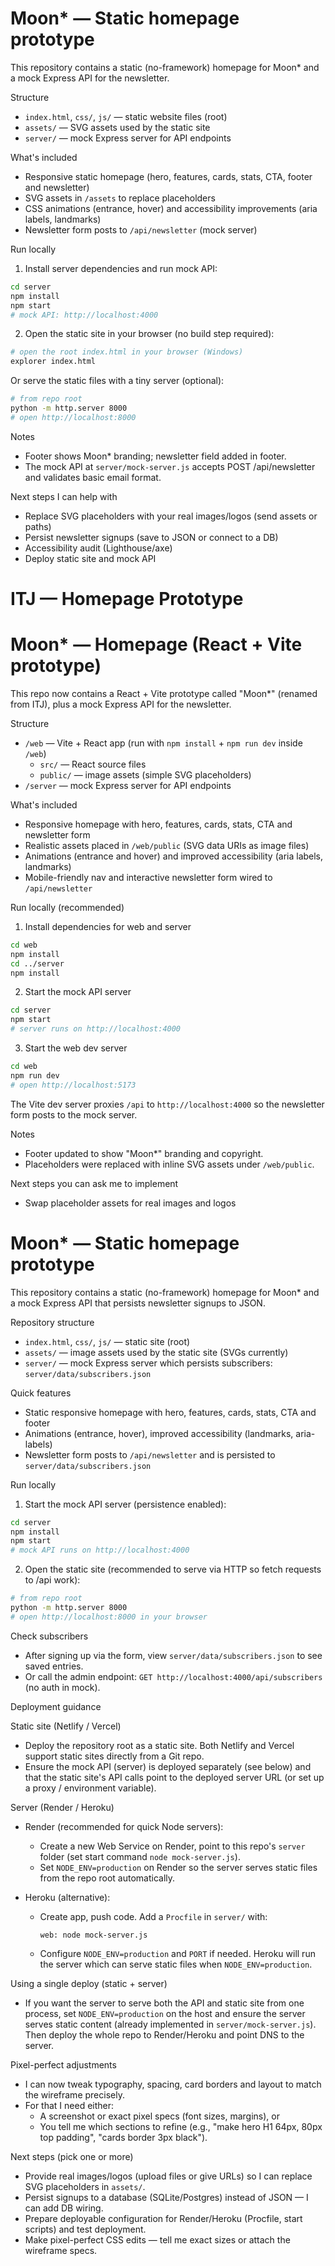 # Moon\* — Static homepage prototype

This repository contains a static (no-framework) homepage for Moon\* and a mock Express API for the newsletter.

Structure

- `index.html`, `css/`, `js/` — static website files (root)
- `assets/` — SVG assets used by the static site
- `server/` — mock Express server for API endpoints

What's included

- Responsive static homepage (hero, features, cards, stats, CTA, footer and newsletter)
- SVG assets in `/assets` to replace placeholders
- CSS animations (entrance, hover) and accessibility improvements (aria labels, landmarks)
- Newsletter form posts to `/api/newsletter` (mock server)

Run locally

1. Install server dependencies and run mock API:

```bash
cd server
npm install
npm start
# mock API: http://localhost:4000
```

2. Open the static site in your browser (no build step required):

```bash
# open the root index.html in your browser (Windows)
explorer index.html
```

Or serve the static files with a tiny server (optional):

```bash
# from repo root
python -m http.server 8000
# open http://localhost:8000
```

Notes

- Footer shows Moon\* branding; newsletter field added in footer.
- The mock API at `server/mock-server.js` accepts POST /api/newsletter and validates basic email format.

Next steps I can help with

- Replace SVG placeholders with your real images/logos (send assets or paths)
- Persist newsletter signups (save to JSON or connect to a DB)
- Accessibility audit (Lighthouse/axe)
- Deploy static site and mock API

# ITJ — Homepage Prototype

# Moon\* — Homepage (React + Vite prototype)

This repo now contains a React + Vite prototype called "Moon\*" (renamed from ITJ), plus a mock Express API for the newsletter.

Structure

- `/web` — Vite + React app (run with `npm install` + `npm run dev` inside `/web`)
  - `src/` — React source files
  - `public/` — image assets (simple SVG placeholders)
- `/server` — mock Express server for API endpoints

What's included

- Responsive homepage with hero, features, cards, stats, CTA and newsletter form
- Realistic assets placed in `/web/public` (SVG data URIs as image files)
- Animations (entrance and hover) and improved accessibility (aria labels, landmarks)
- Mobile-friendly nav and interactive newsletter form wired to `/api/newsletter`

Run locally (recommended)

1. Install dependencies for web and server

```bash
cd web
npm install
cd ../server
npm install
```

2. Start the mock API server

```bash
cd server
npm start
# server runs on http://localhost:4000
```

3. Start the web dev server

```bash
cd web
npm run dev
# open http://localhost:5173
```

The Vite dev server proxies `/api` to `http://localhost:4000` so the newsletter form posts to the mock server.

Notes

- Footer updated to show "Moon\*" branding and copyright.
- Placeholders were replaced with inline SVG assets under `/web/public`.

Next steps you can ask me to implement

- Swap placeholder assets for real images and logos

# Moon\* — Static homepage prototype

This repository contains a static (no-framework) homepage for Moon\* and a mock Express API that persists newsletter signups to JSON.

Repository structure

- `index.html`, `css/`, `js/` — static site (root)
- `assets/` — image assets used by the static site (SVGs currently)
- `server/` — mock Express server which persists subscribers: `server/data/subscribers.json`

Quick features

- Static responsive homepage with hero, features, cards, stats, CTA and footer
- Animations (entrance, hover), improved accessibility (landmarks, aria-labels)
- Newsletter form posts to `/api/newsletter` and is persisted to `server/data/subscribers.json`

Run locally

1. Start the mock API server (persistence enabled):

```bash
cd server
npm install
npm start
# mock API runs on http://localhost:4000
```

2. Open the static site (recommended to serve via HTTP so fetch requests to /api work):

```bash
# from repo root
python -m http.server 8000
# open http://localhost:8000 in your browser
```

Check subscribers

- After signing up via the form, view `server/data/subscribers.json` to see saved entries.
- Or call the admin endpoint: `GET http://localhost:4000/api/subscribers` (no auth in mock).

Deployment guidance

Static site (Netlify / Vercel)

- Deploy the repository root as a static site. Both Netlify and Vercel support static sites directly from a Git repo.
- Ensure the mock API (server) is deployed separately (see below) and that the static site's API calls point to the deployed server URL (or set up a proxy / environment variable).

Server (Render / Heroku)

- Render (recommended for quick Node servers):

  - Create a new Web Service on Render, point to this repo's `server` folder (set start command `node mock-server.js`).
  - Set `NODE_ENV=production` on Render so the server serves static files from the repo root automatically.

- Heroku (alternative):

  - Create app, push code. Add a `Procfile` in `server/` with:

    ```Procfile
    web: node mock-server.js
    ```

  - Configure `NODE_ENV=production` and `PORT` if needed. Heroku will run the server which can serve static files when `NODE_ENV=production`.

Using a single deploy (static + server)

- If you want the server to serve both the API and static site from one process, set `NODE_ENV=production` on the host and ensure the server serves static content (already implemented in `server/mock-server.js`). Then deploy the whole repo to Render/Heroku and point DNS to the server.

Pixel-perfect adjustments

- I can now tweak typography, spacing, card borders and layout to match the wireframe precisely.
- For that I need either:
  - A screenshot or exact pixel specs (font sizes, margins), or
  - You tell me which sections to refine (e.g., "make hero H1 64px, 80px top padding", "cards border 3px black").

Next steps (pick one or more)

- Provide real images/logos (upload files or give URLs) so I can replace SVG placeholders in `assets/`.
- Persist signups to a database (SQLite/Postgres) instead of JSON — I can add DB wiring.
- Prepare deployable configuration for Render/Heroku (Procfile, start scripts) and test deployment.
- Make pixel-perfect CSS edits — tell me exact sizes or attach the wireframe specs.
